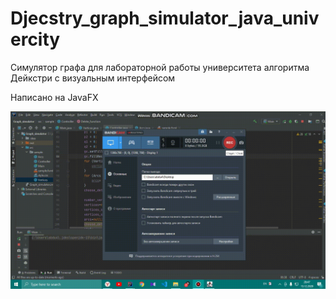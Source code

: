 # Djecstry_graph_simulator_java_univercity
Симулятор графа для лабораторной работы университета алгоритма Дейкстри с визуальным интерфейсом

Написано на JavaFX

![test](https://github.com/Yakubi4525/Djecstry_graph_simulator_java_univercity/blob/main/src/sample/graph_simulator.gif)
